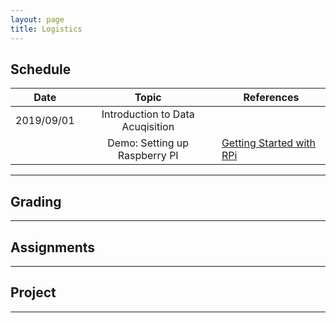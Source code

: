 ```yaml
---
layout: page
title: Logistics
---
```


## Schedule

| **Date**      | **Topic**     | **References**|
| ------------- |:----------------:| ---------------------|
| 2019/09/01    | Introduction to Data Acuqisition |       |
|               | Demo: Setting up Raspberry PI | [Getting Started with RPi](/12740/tutorials/get-started.html)   |


***


## Grading 


***


## Assignments

***


## Project 


***